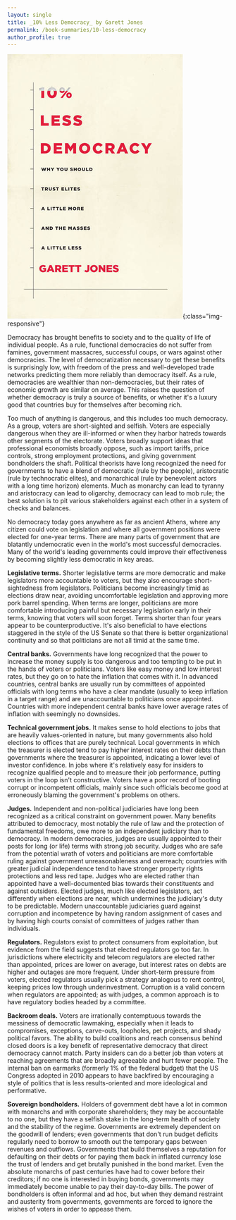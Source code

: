 ```yaml
---
layout: single
title: _10% Less Democracy_ by Garett Jones
permalink: /book-summaries/10-less-democracy
author_profile: true
---
```


![10% Less Democracy](/assets/images/10-less-democracy.jpg){:class="img-responsive"}

Democracy has brought benefits to society and to the quality of life of individual people.
As a rule, functional democracies do not suffer from famines, government massacres, successful coups, or wars against other democracies.
The level of democratization necessary to get these benefits is surprisingly low, with freedom of the press and well-developed trade networks predicting them more reliably than democracy itself.
As a rule, democracies are wealthier than non-democracies, but their rates of economic growth are similar on average.
This raises the question of whether democracy is truly a source of benefits, or whether it's a luxury good that countries buy for themselves after becoming rich.

Too much of anything is dangerous, and this includes too much democracy.
As a group, voters are short-sighted and selfish.
Voters are especially dangerous when they are ill-informed or when they harbor hatreds towards other segments of the electorate.
Voters broadly support ideas that professional economists broadly oppose, such as import tariffs, price controls, strong employment protections, and giving government bondholders the shaft.
Political theorists have long recognized the need for governments to have a blend of democratic (rule by the people), aristocratic (rule by technocratic elites), and monarchical (rule by benevolent actors with a long time horizon) elements.
Much as monarchy can lead to tyranny and aristocracy can lead to oligarchy, democracy can lead to mob rule; the best solution is to pit various stakeholders against each other in a system of checks and balances.

No democracy today goes anywhere as far as ancient Athens, where any citizen could vote on legislation and where all government positions were elected for one-year terms.
There are many parts of government that are blatantly undemocratic even in the world's most successful democracies.
Many of the world's leading governments could improve their effectiveness by becoming slightly less democratic in key areas.

**Legislative terms.**
Shorter legislative terms are more democratic and make legislators more accountable to voters, but they also encourage short-sightedness from legislators.
Politicians become increasingly timid as elections draw near, avoiding uncomfortable legislation and approving more pork barrel spending.
When terms are longer, politicians are more comfortable introducing painful but necessary legislation early in their terms, knowing that voters will soon forget.
Terms shorter than four years appear to be counterproductive.
It's also beneficial to have elections staggered in the style of the US Senate so that there is better organizational continuity and so that politicians are not all timid at the same time.

**Central banks.**
Governments have long recognized that the power to increase the money supply is too dangerous and too tempting to be put in the hands of voters or politicians.
Voters like easy money and low interest rates, but they go on to hate the inflation that comes with it.
In advanced countries, central banks are usually run by committees of appointed officials with long terms who have a clear mandate (usually to keep inflation in a target range) and are unaccountable to politicians once appointed.
Countries with more independent central banks have lower average rates of inflation with seemingly no downsides.

**Technical government jobs.**
It makes sense to hold elections to jobs that are heavily values-oriented in nature, but many governments also hold elections to offices that are purely technical.
Local governments in which the treasurer is elected tend to pay higher interest rates on their debts than governments where the treasurer is appointed, indicating a lower level of investor confidence.
In jobs where it's relatively easy for insiders to recognize qualified people and to measure their job performance, putting voters in the loop isn't constructive.
Voters have a poor record of booting corrupt or incompetent officials, mainly since such officials become good at erroneously blaming the government's problems on others.

**Judges.**
Independent and non-political judiciaries have long been recognized as a critical constraint on government power.
Many benefits attributed to democracy, most notably the rule of law and the protection of fundamental freedoms, owe more to an independent judiciary than to democracy.
In modern democracies, judges are usually appointed to their posts for long (or life) terms with strong job security.
Judges who are safe from the potential wrath of voters and politicians are more comfortable ruling against government unreasonableness and overreach; countries with greater judicial independence tend to have stronger property rights protections and less red tape.
Judges who are elected rather than appointed have a well-documented bias towards their constituents and against outsiders.
Elected judges, much like elected legislators, act differently when elections are near, which undermines the judiciary's duty to be predictable.
Modern unaccountable judiciaries guard against corruption and incompetence by having random assignment of cases and by having high courts consist of committees of judges rather than individuals.

**Regulators.**
Regulators exist to protect consumers from exploitation, but evidence from the field suggests that elected regulators go too far.
In jurisdictions where electricity and telecom regulators are elected rather than appointed, prices are lower on average, but interest rates on debts are higher and outages are more frequent.
Under short-term pressure from voters, elected regulators usually pick a strategy analogous to rent control, keeping prices low through underinvestment.
Corruption is a valid concern when regulators are appointed; as with judges, a common approach is to have regulatory bodies headed by a committee.

**Backroom deals.**
Voters are irrationally contemptuous towards the messiness of democratic lawmaking, especially when it leads to compromises, exceptions, carve-outs, loopholes, pet projects, and shady political favors.
The ability to build coalitions and reach consensus behind closed doors is a key benefit of representative democracy that direct democracy cannot match.
Party insiders can do a better job than voters at reaching agreements that are broadly agreeable and hurt fewer people.
The internal ban on earmarks (formerly 1% of the federal budget) that the US Congress adopted in 2010 appears to have backfired by encouraging a style of politics that is less results-oriented and more ideological and performative.

**Sovereign bondholders.**
Holders of government debt have a lot in common with monarchs and with corporate shareholders; they may be accountable to no one, but they have a selfish stake in the long-term health of society and the stability of the regime.
Governments are extremely dependent on the goodwill of lenders; even governments that don't run budget deficits regularly need to borrow to smooth out the temporary gaps between revenues and outflows.
Governments that build themselves a reputation for defaulting on their debts or for paying them back in inflated currency lose the trust of lenders and get brutally punished in the bond market.
Even the absolute monarchs of past centuries have had to cower before their creditors; if no one is interested in buying bonds, governments may immediately become unable to pay their day-to-day bills.
The power of bondholders is often informal and ad hoc, but when they demand restraint and austerity from governments, governments are forced to ignore the wishes of voters in order to appease them.
